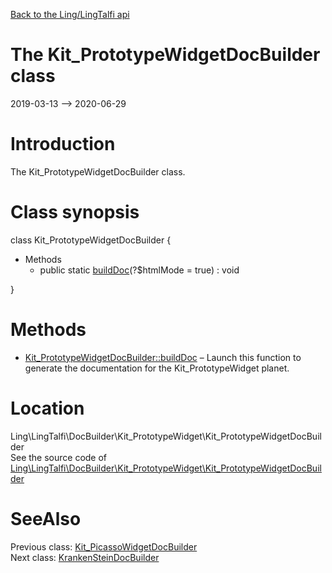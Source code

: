 [Back to the Ling/LingTalfi api](https://github.com/lingtalfi/LingTalfi/blob/master/doc/api/Ling/LingTalfi.md)



The Kit_PrototypeWidgetDocBuilder class
================
2019-03-13 --> 2020-06-29






Introduction
============

The Kit_PrototypeWidgetDocBuilder class.



Class synopsis
==============


class <span class="pl-k">Kit_PrototypeWidgetDocBuilder</span>  {

- Methods
    - public static [buildDoc](https://github.com/lingtalfi/LingTalfi/blob/master/doc/api/Ling/LingTalfi/DocBuilder/Kit_PrototypeWidget/Kit_PrototypeWidgetDocBuilder/buildDoc.md)(?$htmlMode = true) : void

}






Methods
==============

- [Kit_PrototypeWidgetDocBuilder::buildDoc](https://github.com/lingtalfi/LingTalfi/blob/master/doc/api/Ling/LingTalfi/DocBuilder/Kit_PrototypeWidget/Kit_PrototypeWidgetDocBuilder/buildDoc.md) &ndash; Launch this function to generate the documentation for the Kit_PrototypeWidget planet.





Location
=============
Ling\LingTalfi\DocBuilder\Kit_PrototypeWidget\Kit_PrototypeWidgetDocBuilder<br>
See the source code of [Ling\LingTalfi\DocBuilder\Kit_PrototypeWidget\Kit_PrototypeWidgetDocBuilder](https://github.com/lingtalfi/LingTalfi/blob/master/DocBuilder/Kit_PrototypeWidget/Kit_PrototypeWidgetDocBuilder.php)



SeeAlso
==============
Previous class: [Kit_PicassoWidgetDocBuilder](https://github.com/lingtalfi/LingTalfi/blob/master/doc/api/Ling/LingTalfi/DocBuilder/Kit_PicassoWidget/Kit_PicassoWidgetDocBuilder.md)<br>Next class: [KrankenSteinDocBuilder](https://github.com/lingtalfi/LingTalfi/blob/master/doc/api/Ling/LingTalfi/DocBuilder/KrankenStein/KrankenSteinDocBuilder.md)<br>
